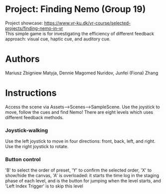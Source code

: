 # Project: Finding Nemo (Group 19)
Project showcase: https://www.vr-ku.dk/vr-course/selected-projects/finding-nemo-in-vr <br />
This simple game is for investigating the efficiency of different feedback approach: visual cue, haptic cue, and auditory cue.

# Authors
Mariusz Zbigniew Matyja, Dennie Magomed Nuridov, Junfei (Fiona) Zhang

# Instructions
Access the scene via Assets-->Scenes-->SampleScene.
Use the joystick to move, follow the cues and find Nemo!
There are eight levels which uses different feedback methods. 

### Joystick-walking
Use the left joystick to move in four directions: front, back, left, and right. Use the right joystick to rotate.

### Button control
'B' to select the order of preset, 'Y' to confirm the selected order, 'X' to show/hide the canvas, 'A' is overloaded: it starts the time log in the staging phase of each level, and is the button for jumping when the level starts, and 'Left Index Trigger' is to skip this level


